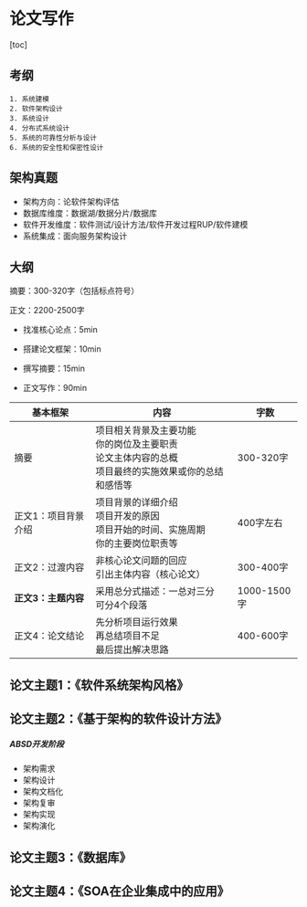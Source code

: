 # 论文写作

[toc]

## 考纲

```
1. 系统建模
2. 软件架构设计
3. 系统设计
4. 分布式系统设计
5. 系统的可靠性分析与设计
6. 系统的安全性和保密性设计
```



## 架构真题

- 架构方向：论软件架构评估
- 数据库维度：数据湖/数据分片/数据库
- 软件开发维度：软件测试/设计方法/软件开发过程RUP/软件建模
- 系统集成：面向服务架构设计



## 大纲

摘要：300-320字（包括标点符号）

正文：2200-2500字

- 找准核心论点：5min

- 搭建论文框架：10min

- 撰写摘要：15min

- 正文写作：90min

| 基本框架            | 内容                                                         | 字数        |
| ------------------- | ------------------------------------------------------------ | ----------- |
| 摘要                | 项目相关背景及主要功能<br/>你的岗位及主要职责<br/>论文主体内容的总概<br/>项目最终的实施效果或你的总结和感悟等 | 300-320字   |
| 正文1：项目背景介绍 | 项目背景的详细介绍<br/>项目开发的原因<br/>项目开始的时间、实施周期<br/>你的主要岗位职责等 | 400字左右   |
| 正文2：过渡内容     | 非核心论文问题的回应<br/>引出主体内容（核心论文）            | 300-400字   |
| **正文3：主题内容** | 采用总分式描述：一总对三分<br/>可分4个段落                   | 1000-1500字 |
| 正文4：论文结论     | 先分析项目运行效果<br/>再总结项目不足<br/>最后提出解决思路   | 400-600字   |



## 论文主题1：《软件系统架构风格》





## 论文主题2：《基于架构的软件设计方法》

##### ABSD开发阶段

- 架构需求
- 架构设计
- 架构文档化
- 架构复审
- 架构实现
- 架构演化



## 论文主题3：《数据库》



## 论文主题4：《SOA在企业集成中的应用》

